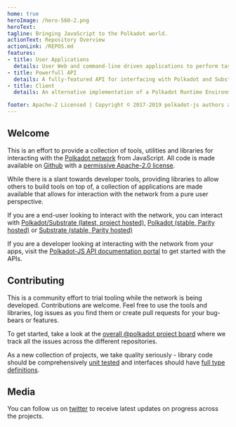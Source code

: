 ```yaml
---
home: true
heroImage: /hero-560-2.png
heroText:
tagline: Bringing JavaScript to the Polkadot world.
actionText: Repository Overview
actionLink: /REPOS.md
features:
- title: User Applications
  details: User Web and command-line driven applications to perform tasks on the network.
- title: Powerfull API
  details: A fully-featured API for interfacing with Polkadot and Substrate chains in your applications.
- title: Client
  details: An alternative implementation of a Polkadot Runtime Environment for substrate chains.

footer: Apache-2 Licensed | Copyright © 2017-2019 polkadot-js authors and contributors
---
```


## Welcome

This is an effort to provide a collection of tools, utilities and libraries for interacting with the [Polkadot network](https://polkadot.network) from JavaScript. All code is made available on [Github](https://github.com/polkadot-js/) with a [permissive Apache-2.0 license](https://en.wikipedia.org/wiki/Apache_License#Version_2.0).

While there is a slant towards developer tools, providing libraries to allow others to build tools on top of, a collection of applications are made available that allows for interaction with the network from a pure user perspective.

If you are a end-user looking to interact with the network, you can interact with [Polkadot/Substrate (latest, project hosted)](https://polkadot.js.org/apps/), [Polkadot (stable, Parity hosted)](https://poc-3.polkadot.io/) or [Substrate (stable, Parity hosted)](https://substrate-ui.parity.io/)

If you are a developer looking at interacting with the network from your apps, visit the [Polkadot-JS API documentation portal](https://polkadot.js.org/api) to get started with the APIs.

## Contributing

This is a community effort to trial tooling while the network is being developed. Contributions are welcome. Feel free to use the tools and libraries, log issues as you find them or create pull requests for your bug-bears or features.

To get started, take a look at the [overall @polkadot project board](https://github.com/orgs/polkadot-js/projects/1) where we track all the issues across the different repositories.

As a new collection of projects, we take quality seriously - library code should be comprehensively [unit tested](https://facebook.github.io/jest/) and interfaces should have [full type definitions](http://typescriptlang.org).

## Media

You can follow us on [twitter](https://twitter.com/polkadotjs) to receive latest updates on progress across the projects.
